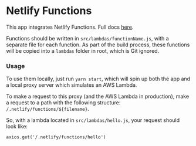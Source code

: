 # Netlify Functions

This app integrates Netlify Functions. Full docs [here](https://www.netlify.com/docs/functions/).

Functions should be written in `src/lambdas/functionName.js`, with a separate file for each function. As part of the build process, these functions will be copied into a `lambdas` folder in root, which is Git ignored.

### Usage

To use them locally, just run `yarn start`, which will spin up both the app and a local proxy server which simulates an AWS Lambda.

To make a request to this proxy (and the AWS Lambda in production), make a request to a path with the following structure: `/.netlify/functions/${filename}`.

So, with a lambda located in `src/lambdas/hello.js`, your request should look like:

```
axios.get('/.netlify/functions/hello')
```
